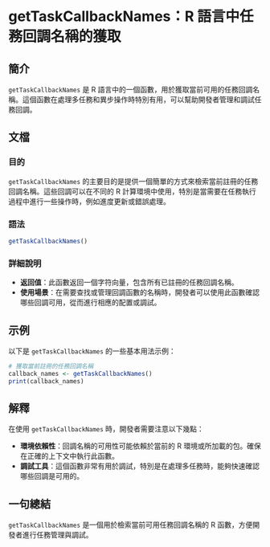 <!--
Meta Description: # getTaskCallbackNames：R 語言中任務回調名稱的獲取 ## 簡介 `getTaskCallbackNames` 是 R 語言中的一個函數，用於獲取當前可用的任務回調名稱。這個函數在處理多任務和異步操作時特別有用，可以幫助開發者管理和調試任務回調。 ## 文檔 ### 目的 `g...
Meta Keywords: gettaskcallbacknames, callback_names, 語言中任務回調名稱的獲取, 語言中的一個函數, 用於獲取當前可用的任務回調名稱
-->

# getTaskCallbackNames：R 語言中任務回調名稱的獲取

## 簡介
`getTaskCallbackNames` 是 R 語言中的一個函數，用於獲取當前可用的任務回調名稱。這個函數在處理多任務和異步操作時特別有用，可以幫助開發者管理和調試任務回調。

## 文檔
### 目的
`getTaskCallbackNames` 的主要目的是提供一個簡單的方式來檢索當前註冊的任務回調名稱。這些回調可以在不同的 R 計算環境中使用，特別是當需要在任務執行過程中進行一些操作時，例如進度更新或錯誤處理。

### 語法
```R
getTaskCallbackNames()
```

### 詳細說明
- **返回值**：此函數返回一個字符向量，包含所有已註冊的任務回調名稱。
- **使用場景**：在需要查找或管理回調函數的名稱時，開發者可以使用此函數確認哪些回調可用，從而進行相應的配置或調試。

## 示例
以下是 `getTaskCallbackNames` 的一些基本用法示例：

```R
# 獲取當前註冊的任務回調名稱
callback_names <- getTaskCallbackNames()
print(callback_names)
```

## 解釋
在使用 `getTaskCallbackNames` 時，開發者需要注意以下幾點：
- **環境依賴性**：回調名稱的可用性可能依賴於當前的 R 環境或所加載的包。確保在正確的上下文中執行此函數。
- **調試工具**：這個函數非常有用於調試，特別是在處理多任務時，能夠快速確認哪些回調是可用的。

## 一句總結
`getTaskCallbackNames` 是一個用於檢索當前可用任務回調名稱的 R 函數，方便開發者進行任務管理與調試。